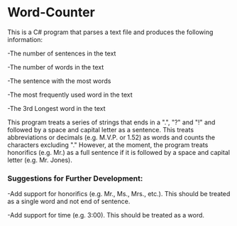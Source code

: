 # Word-Counter

This is a C# program that parses a text file and produces the following information:

-The number of sentences in the text

-The number of words in the text

-The sentence with the most words

-The most frequently used word in the text

-The 3rd Longest word in the text

This program treats a series of strings that ends in a ".", "?" and "!" and followed by a space and capital letter as a sentence. This treats abbreviations or decimals (e.g. M.V.P. or 1.52) as words and counts the characters excluding "." 
However, at the moment, the program treats honorifics (e.g. Mr.) as a full sentence if it is followed by a space and capital letter (e.g. Mr. Jones).  

<h3>Suggestions for Further Development:</h3>

-Add support for honorifics (e.g. Mr., Ms., Mrs., etc.). This should be treated as a single word and not end of sentence.

-Add support for time (e.g. 3:00). This should be treated as a word.

